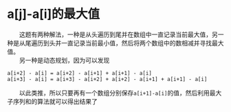 # a[j]-a[i]的最大值
&emsp;&emsp;这题有两种解法，一种是从头遍历到尾并在数组中一直记录当前最大值，另一种是从尾遍历到头并一直记录当前最小值，然后将两个数组中的数相减并寻找最大值。  
&emsp;&emsp;另一种是动态规划，因为可以发现
```
a[i+2] - a[i] = a[i+2] - a[i+1] + a[i+1] - a[i]
a[i+3] - a[i] = a[i+3] - a[i+2] + a[i+2] - a[i+1] + a[i+1] - a[i]
```
&emsp;&emsp;以此类推，所以只要再有一个数组分别保存`a[i+1]-a[i]`的值，然后利用最大子序列和的算法就可以得出结果了
